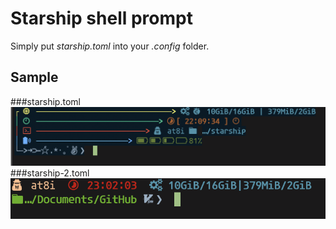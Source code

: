 # Starship shell prompt
Simply put *starship.toml* into your *.config*   folder.

## Sample
###starship.toml
![starship.png](./image/starship.png)
###starship-2.toml
![starship-2.png](./image/starship-2.png)
